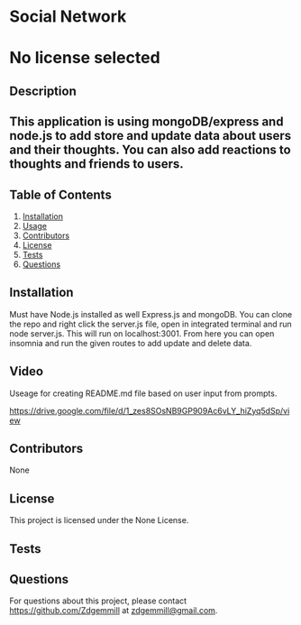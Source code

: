 # Social Network

# No license selected

## Description

## This application is using mongoDB/express and node.js to add store and update data about users and their thoughts. You can also add reactions to thoughts and friends to users. 

## Table of Contents
1. [Installation](#installation)
2. [Usage](#usage)
3. [Contributors](#contributors)
4. [License](#license)
5. [Tests](#tests)
6. [Questions](#questions)

## Installation
Must have Node.js installed as well Express.js and mongoDB. You can clone the repo and right click the server.js file, open in integrated terminal and run node server.js. This will run on localhost:3001. From here you can open insomnia and run the given routes to add update and delete data. 

## Video
Useage for creating README.md file based on user input from prompts. 

https://drive.google.com/file/d/1_zes8SOsNB9GP909Ac6vLY_hiZyq5dSp/view

## Contributors
None

## License
This project is licensed under the None License.

## Tests


## Questions
For questions about this project, please contact https://github.com/Zdgemmill at zdgemmill@gmail.com.
